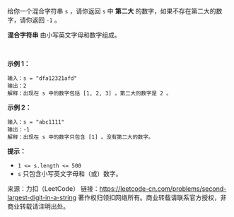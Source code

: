 给你一个混合字符串 ```s``` ，请你返回 ```s``` 中 **第二大** 的数字，如果不存在第二大的数字，请你返回 ```-1``` 。

**混合字符串** 由小写英文字母和数字组成。

 

**示例 1：**
```
输入：s = "dfa12321afd"
输出：2
解释：出现在 s 中的数字包括 [1, 2, 3] 。第二大的数字是 2 。
```
**示例 2：**
```
输入：s = "abc1111"
输出：-1
解释：出现在 s 中的数字只包含 [1] 。没有第二大的数字。
```

**提示：**

* ```1 <= s.length <= 500```
* ```s``` 只包含小写英文字母和（或）数字。

来源：力扣（LeetCode）
链接：https://leetcode-cn.com/problems/second-largest-digit-in-a-string
著作权归领扣网络所有。商业转载请联系官方授权，非商业转载请注明出处。